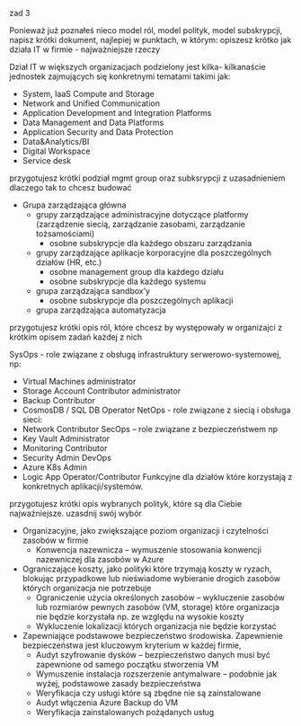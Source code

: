 zad 3

Ponieważ już poznałeś nieco model ról, model polityk, model subskrypcji, napisz krótki dokument, najlepiej w punktach, w którym:
opiszesz krótko jak działa IT w firmie - najważniejsze rzeczy

Dział IT w większych organizacjach podzielony jest kilka- kilkanaście jednostek zajmujących się konkretnymi tematami takimi jak: 
* System, IaaS Compute and Storage
* Network and Unified Communication
* Application Development and Integration Platforms
* Data Management and Data Platforms
* Application Security and Data Protection
* Data&Analytics/BI
* Digital Workspace
* Service desk


przygotujesz krótki podział mgmt group oraz subksrypcji z uzasadnieniem dlaczego tak to chcesz budować

* Grupa zarządzająca główna
  * grupy zarządzające administracyjne dotyczące platformy (zarządzenie siecią, zarządzanie zasobami, zarządzanie tożsamościami)
    * osobne subskrypcje dla każdego obszaru zarządzania
  * grupy zarządzające aplikacje korporacyjne dla poszczególnych działów (HR, etc.) 
    * osobne management group dla każdego działu
    * osobne subskrypcje dla każdego systemu
  * grupa zarządzająca sandbox’y 
    * osobne subskrypcje dla poszczególnych aplikacji 
  * grupa zarządzająca automatyzacja


przygotujesz krótki opis ról, które chcesz by występowały w organizajci z krótkim opisem zadań każdej z nich

SysOps - role związane z obsługą infrastruktury serwerowo-systemowej, np:
* Virtual Machines administrator 
* Storage Account Contributor administrator
* Backup Contributor
* CosmosDB  / SQL DB Operator
NetOps - role związane z siecią i obsługa sieci: 
* Network Contributor
SecOps – role związane z bezpieczeństwem np
* Key Vault Administrator
* Monitoring Contributor
* Security Admin
DevOps
* Azure K8s Admin
* Logic App Operator/Contributor
Funkcyjne dla działów które korzystają z konkretnych aplikacji/systemów.

przygotujesz krótki opis wybranych polityk, które są dla Ciebie najważniejsze. uzasdnij swój wybór

* Organizacyjne, jako zwiększające poziom organizacji i czytelności zasobów w firmie
  * Konwencja nazewnicza – wymuszenie stosowania konwencji nazewniczej dla zasobów w Azure
* Ograniczające koszty, jako polityki które trzymają koszty w ryzach, blokując przypadkowe lub nieświadome wybieranie drogich zasobów których organizacja nie potrzebuje
  * Ograniczenie użycia określonych zasobów – wykluczenie zasobów lub rozmiarów pewnych zasobów (VM, storage) które organizacja nie będzie korzystała np. ze względu na wysokie koszty
  * Wykluczenie lokalizacji których organizacja nie będzie korzystać
* Zapewniające podstawowe bezpieczeństwo środowiska. Zapewnienie bezpieczeństwa jest kluczowym kryterium w każdej firmie, 
  * Audyt szyfrowanie dysków – bezpieczeństwo danych musi być zapewnione od samego początku stworzenia VM
  * Wymuszenie instalacja rozszerzenie antymalware – podobnie jak wyżej, podstawowe zasady bezpieczeństwa
  * Weryfikacja czy usługi które są zbędne nie są zainstalowane 
  * Audyt włączenia Azure Backup do VM 
  * Weryfikacja zainstalowanych pożądanych usług 
